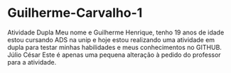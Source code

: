# Guilherme-Carvalho-1
Atividade Dupla
Meu nome e Guilherme Henrique, tenho 19 anos de idade estou cursando ADS na unip e hoje estou realizando uma atividade em dupla para testar minhas habilidades e meus conhecimentos no GITHUB.
Júlio César
Este é apenas uma pequena alteração à pedido do professor para a atividade.
